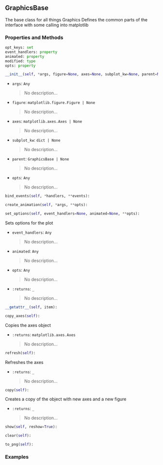 ## <a id="McUtils.Plots.Graphics.GraphicsBase">GraphicsBase</a>
The base class for all things Graphics
    Defines the common parts of the interface with some calling into matplotlib

### Properties and Methods
```python
opt_keys: set
event_handlers: property
animated: property
modified: type
opts: property
```
```python
__init__(self, *args, figure=None, axes=None, subplot_kw=None, parent=None, non_interactive=None, **opts): 
```

- `args`: `Any`
    >No description...
- `figure`: `matplotlib.figure.Figure | None`
    >No description...
- `axes`: `matplotlib.axes.Axes | None`
    >No description...
- `subplot_kw`: `dict | None`
    >No description...
- `parent`: `GraphicsBase | None`
    >No description...
- `opts`: `Any`
    >No description...

```python
bind_events(self, *handlers, **events): 
```

```python
create_animation(self, *args, **opts): 
```

```python
set_options(self, event_handlers=None, animated=None, **opts): 
```
Sets options for the plot
- `event_handlers`: `Any`
    >No description...
- `animated`: `Any`
    >No description...
- `opts`: `Any`
    >No description...
- `:returns`: `_`
    >No description...

```python
__getattr__(self, item): 
```

```python
copy_axes(self): 
```
Copies the axes object
- `:returns`: `matplotlib.axes.Axes`
    >No description...

```python
refresh(self): 
```
Refreshes the axes
- `:returns`: `_`
    >No description...

```python
copy(self): 
```
Creates a copy of the object with new axes and a new figure
- `:returns`: `_`
    >No description...

```python
show(self, reshow=True): 
```

```python
clear(self): 
```

```python
to_png(self): 
```

### Examples
